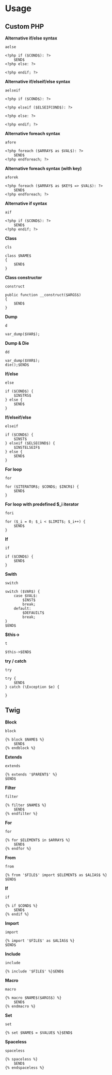Usage
=====

## Custom PHP ##

**Alternative if/else syntax**

`aelse`

	<?php if ($COND$): ?>
	    $END$
	<?php else: ?>
	    
	<?php endif; ?>

**Alternative if/elseif/else syntax**

`aelseif`

	<?php if ($COND$): ?>
	    
	<?php elseif ($ELSEIFCOND$): ?>
	    
	<?php else: ?>
	    
	<?php endif; ?>

**Alternative foreach syntax**

`afore`

	<?php foreach ($ARRAY$ as $VAL$): ?>
	    $END$
	<?php endforeach; ?>

**Alternative foreach syntax (with key)**

`aforek`

	<?php foreach ($ARRAY$ as $KEY$ => $VAL$): ?>
	    $END$
	<?php endforeach; ?>

**Alternative if syntax**

`aif`

	<?php if ($COND$): ?>
	    $END$
	<?php endif; ?>

**Class**

`cls`

	class $NAME$
	{
	    $END$
	}

**Class constructor**

`construct`

	public function __construct($ARGS$)
	{
	    $END$
	}

**Dump**

`d`

	var_dump($VAR$);

**Dump & Die**

`dd`

	var_dump($VAR$);
	die();$END$

**If/else**

`else`

	if ($COND$) {
	    $INSTRS$
	} else {
	    $END$
	}

**If/elseif/else**

`elseif`

	if ($COND$) {
	    $INST$
	} elseif ($ELSECOND$) {
	    $INSTELSEIF$
	} else {
	    $END$
	}

**For loop**

`for`

	for ($ITERATOR$; $COND$; $INCR$) {
	    $END$
	}

**For loop with predefined $_i iterator**

`fori`

	for ($_i = 0; $_i < $LIMIT$; $_i++) {
	    $END$
	}

**If**

`if`

	if ($COND$) {
	    $END$
	}

**Swith**

`switch`

	switch ($VAR$) {
	    case $VAL$:
	        $INST$
	        break;
	    default:
	        $DEFAUILT$
	        break;
	}
	$END$

**$this->**

`t`

	$this->$END$

**try / catch**

`try`

	try {
	    $END$
	} catch (\Exception $e) {
	    
	}

## Twig ##

**Block**

`block`

	{% block $NAME$ %}
	    $END$
	{% endblock %}

**Extends**

`extends`

	{% extends '$PARENT$' %}
	$END$

**Filter**

`filter`

	{% filter $NAME$ %}
	    $END$
	{% endfilter %}

**For**

`for`

	{% for $ELEMENT$ in $ARRAY$ %}
	    $END$
	{% endfor %}

**From**

`from`

	{% from '$FILE$' import $ELEMENT$ as $ALIAS$ %}
	$END$

**If**

`if`

	{% if $COND$ %}
	    $END$
	{% endif %}

**Import**

`import`

	{% import '$FILE$' as $ALIAS$ %}
	$END$

**Include**

`include`

	{% include '$FILE$' %}$END$

**Macro**

`macro`

	{% macro $NAME$($ARGS$) %}
	    $END$
	{% endmacro %}

**Set**

`set`

	{% set $NAME$ = $VALUE$ %}$END$

**Spaceless**

`spaceless`

	{% spaceless %}
	    $END$
	{% endspaceless %}